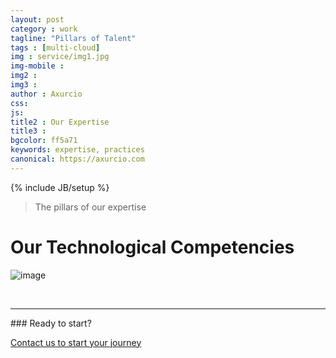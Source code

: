 ```yaml
---
layout: post
category : work
tagline: "Pillars of Talent"
tags : [multi-cloud]
img : service/img1.jpg
img-mobile : 
img2 : 
img3 : 
author : Axurcio
css: 
js: 
title2 : Our Expertise
title3 : 
bgcolor: ff5a71
keywords: expertise, practices
canonical: https://axurcio.com
---
```

{% include JB/setup %}

> The pillars of our expertise

<!--more-->

# Our Technological Competencies

![image](https://github.com/Axurcio/axurcio.github.io/assets/662868/03944ecd-1619-4ea9-b4ac-c023020d9b77)

<br />
<hr />
### Ready to start?  

[Contact us to start your journey](/contact)